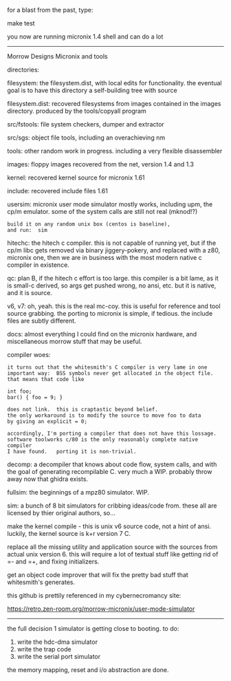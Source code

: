 for a blast from the past, type:

 make test

 you now are running micronix 1.4 shell and can do a lot

---------------------

Morrow Designs Micronix and tools

directories:

filesystem:
	the filesystem.dist, with local edits for functionality.
	the eventual goal is to have this directory a self-building tree
	with source

filesystem.dist:
	recovered filesystems from images contained in the images directory.
	produced by the tools/copyall program

src/fstools:
	file system checkers, dumper and extractor

src/sgs:
	object file tools, including an overachieving nm
	
tools:
	other random work in progress. including a very flexible disassembler

images:
	floppy images recovered from the net, version 1.4 and 1.3

kernel:
	recovered kernel source for micronix 1.61

include:
	recovered include files 1.61

usersim:
	micronix user mode simulator mostly works, including upm, the cp/m
	emulator.  some of the system calls are still not real (mknod!?)

	build it on any random unix box (centos is baseline),
	and run:  sim
	
hitechc:
	the hitech c compiler.  this is not capable of running yet, but if the
	cp/m libc gets removed via binary jiggery-pokery, and replaced with
	a z80, micronix one, then we are in business with the most modern native
	c compiler in existence.

qc:
	plan B, if the hitech c effort is too large.  this compiler is a bit lame,
	as it is small-c derived, so args get pushed wrong, no ansi, etc. 
	but it is native, and it is source.

v6, v7:
	oh, yeah.  this is the real mc-coy.  this is useful for reference and
	tool source grabbing.  the porting to micronix is simple, if tedious.
	the include files are subtly different.

docs:
	almost everything I could find on the micronix hardware, and miscellaneous
	morrow stuff that may be useful.

compiler woes:

	it turns out that the whitesmith's C compiler is very lame in one
	important way:  BSS symbols never get allocated in the object file.
	that means that code like

	int foo;
	bar() { foo = 9; }

	does not link.  this is craptastic beyond belief.
	the only workaround is to modify the source to move foo to data
	by giving an explicit = 0;

	accordingly, I'm porting a compiler that does not have this lossage.
	software toolworks c/80 is the only reasonably complete native compiler
	I have found.   porting it is non-trivial.

decomp:
	a decompiler that knows about code flow, system calls, and
        with the goal of generating recompilable C.  very much a WIP.
	probably throw away now that ghidra exists.

fullsim:
	the beginnings of a mpz80 simulator.  WIP.

sim:
	a bunch of 8 bit simulators for cribbing ideas/code from.
	these all are licensed by thier original authors, so...

make the kernel compile - this is unix v6 source code, not a hint
of ansi.  luckily, the kernel source is k+r version 7 C.

replace all the missing utility and application source with the
sources from actual unix version 6.  this will require a lot of
textual stuff like getting rid of =- and =+, and fixing initializers.

get an object code improver that will fix the pretty bad stuff that
whitesmith's generates. 

this github is prettily referenced in my cybernecromancy site:

https://retro.zen-room.org/morrow-micronix/user-mode-simulator

----------------

the full decision 1 simulator is getting close to booting.
to do:

1) write the hdc-dma simulator
2) write the trap code
3) write the serial port simulator

the memory mapping, reset and i/o abstraction are done.

